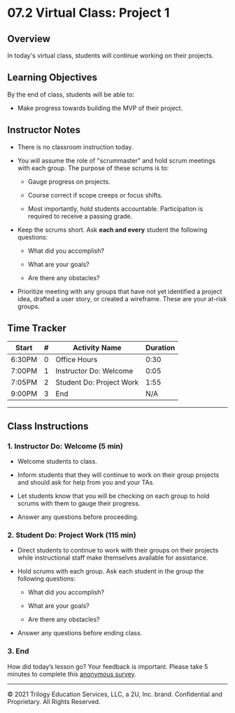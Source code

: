# 07.2 Virtual Class: Project 1

## Overview

In today's virtual class, students will continue working on their projects.

## Learning Objectives

By the end of class, students will be able to:

* Make progress towards building the MVP of their project.

## Instructor Notes

* There is no classroom instruction today.

* You will assume the role of "scrummaster" and hold scrum meetings with each group. The purpose of these scrums is to:

	* Gauge progress on projects.

	* Course correct if scope creeps or focus shifts.

	* Most importantly, hold students accountable. Participation is required to receive a passing grade.

* Keep the scrums short. Ask **each and every** student the following questions:

	* What did you accomplish?

	* What are your goals?

	* Are there any obstacles?

* Prioritize meeting with any groups that have not yet identified a project idea, drafted a user story, or created a wireframe. These are your at-risk groups.

## Time Tracker

| Start  | #   | Activity Name                | Duration |
| ------ | --- | ---------------------------- | -------- |
| 6:30PM | 0   | Office Hours                 | 0:30     |
| 7:00PM | 1   | Instructor Do: Welcome       | 0:05     |
| 7:05PM | 2   | Student Do: Project Work     | 1:55     |
| 9:00PM | 3   | End                          | N/A      |

---

## Class Instructions

### 1. Instructor Do: Welcome (5 min)

* Welcome students to class.

* Inform students that they will continue to work on their group projects and should ask for help from you and your TAs.

* Let students know that you will be checking on each group to hold scrums with them to gauge their progress.

* Answer any questions before proceeding.

### 2. Student Do: Project Work (115 min)

* Direct students to continue to work with their groups on their projects while instructional staff make themselves available for assistance.

* Hold scrums with each group. Ask each student in the group the following questions:

	* What did you accomplish?

	* What are your goals?

	* Are there any obstacles?

* Answer any questions before ending class.

### 3. End

How did today’s lesson go? Your feedback is important. Please take 5 minutes to complete this [anonymous survey](https://forms.gle/3LozVjherGH83aG17).

---
© 2021 Trilogy Education Services, LLC, a 2U, Inc. brand. Confidential and Proprietary. All Rights Reserved.
